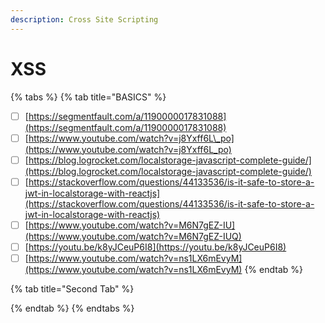 ```yaml
---
description: Cross Site Scripting
---
```


# XSS

{% tabs %}
{% tab title="BASICS" %}
* [ ] [https://segmentfault.com/a/1190000017831088](https://segmentfault.com/a/1190000017831088)
* [ ] [https://www.youtube.com/watch?v=j8Yxff6L\_po](https://www.youtube.com/watch?v=j8Yxff6L_po)
* [ ] [https://blog.logrocket.com/localstorage-javascript-complete-guide/](https://blog.logrocket.com/localstorage-javascript-complete-guide/)
* [ ] [https://stackoverflow.com/questions/44133536/is-it-safe-to-store-a-jwt-in-localstorage-with-reactjs](https://stackoverflow.com/questions/44133536/is-it-safe-to-store-a-jwt-in-localstorage-with-reactjs)
* [ ] [https://www.youtube.com/watch?v=M6N7gEZ-IU](https://www.youtube.com/watch?v=M6N7gEZ-IUQ)
* [ ] [https://youtu.be/k8yJCeuP6I8](https://youtu.be/k8yJCeuP6I8)
* [ ] [https://www.youtube.com/watch?v=ns1LX6mEvyM](https://www.youtube.com/watch?v=ns1LX6mEvyM)
{% endtab %}

{% tab title="Second Tab" %}

{% endtab %}
{% endtabs %}



